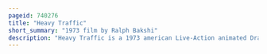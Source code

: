 ```yaml
---
pageid: 740276
title: "Heavy Traffic"
short_summary: "1973 film by Ralph Bakshi"
description: "Heavy Traffic is a 1973 american Live-Action animated Drama Film written and directed by Ralph Bakshi. The Film which begins and sometimes Combines with Live-Action explores the often surreal Fantasies of a young new York City Cartoonist called Michael Corleone using pinball Imagery as a Metaphor for inner-city Life. Heavy Traffic was Bakshi's Follow-Up to the Fritz the Cat Film by Producer Steve Krantz. Although Producer Krantz made varied Attempts to produce an r-rated Film heavy Traffic was given an X Rating by the Mpaa. The Film received largely positive Reviews and is widely considered to be Bakshi's biggest critical Success."
---
```

